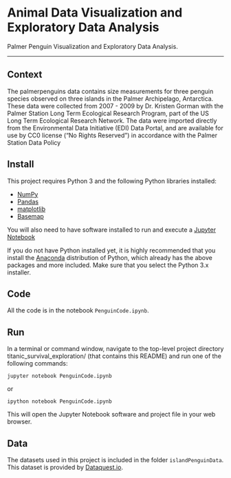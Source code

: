 # Animal Data Visualization and Exploratory Data Analysis
Palmer Penguin Visualization and Exploratory Data Analysis.
***
## Context 

The palmerpenguins data contains size measurements for three penguin species observed on three islands in the Palmer Archipelago, Antarctica. These data were collected from 2007 - 2009 by Dr. Kristen Gorman with the Palmer Station Long Term Ecological Research Program, part of the US Long Term Ecological Research Network. The data were imported directly from the Environmental Data Initiative (EDI) Data Portal, and are available for use by CC0 license (“No Rights Reserved”) in accordance with the Palmer Station Data Policy

## Install
This project requires Python 3 and the following Python libraries installed:

- [NumPy](http://www.numpy.org/)
- [Pandas](http://pandas.pydata.org)
- [matplotlib](http://matplotlib.org/)
- [Basemap](http://matplotlib.org/basemap/)

You will also need to have software installed to run and execute a [Jupyter Notebook](http://ipython.org/notebook.html)

If you do not have Python installed yet, it is highly recommended that you install the [Anaconda](http://continuum.io/downloads) distribution of Python, which already has the above packages and more included. Make sure that you select the Python 3.x installer.

## Code
All the code is in the notebook `PenguinCode.ipynb`.

## Run
In a terminal or command window, navigate to the top-level project directory titanic_survival_exploration/ (that contains this README) and run one of the following commands:

```
jupyter notebook PenguinCode.ipynb
```

or
```
ipython notebook PenguinCode.ipynb
```
This will open the Jupyter Notebook software and project file in your web browser.

## Data
The datasets used in this project is included in the folder `islandPenguinData`. This dataset is provided by [Dataquest.io](https://www.dataquest.io).
